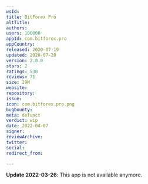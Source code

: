 ```yaml
---
wsId: 
title: BitForex Pro
altTitle: 
authors: 
users: 100000
appId: com.bitforex.pro
appCountry: 
released: 2020-07-19
updated: 2020-07-20
version: 2.0.0
stars: 2
ratings: 530
reviews: 71
size: 29M
website: 
repository: 
issue: 
icon: com.bitforex.pro.png
bugbounty: 
meta: defunct
verdict: wip
date: 2022-04-07
signer: 
reviewArchive: 
twitter: 
social: 
redirect_from: 

---
```


**Update 2022-03-26**: This app is not available anymore.

